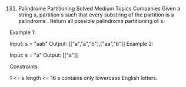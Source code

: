 131. Palindrome Partitioning
Solved
Medium
Topics
Companies
Given a string s, partition s such that every 
substring
 of the partition is a 
palindrome
. Return all possible palindrome partitioning of s.

 

Example 1:

Input: s = "aab"
Output: [["a","a","b"],["aa","b"]]
Example 2:

Input: s = "a"
Output: [["a"]]
 

Constraints:

1 <= s.length <= 16
s contains only lowercase English letters.